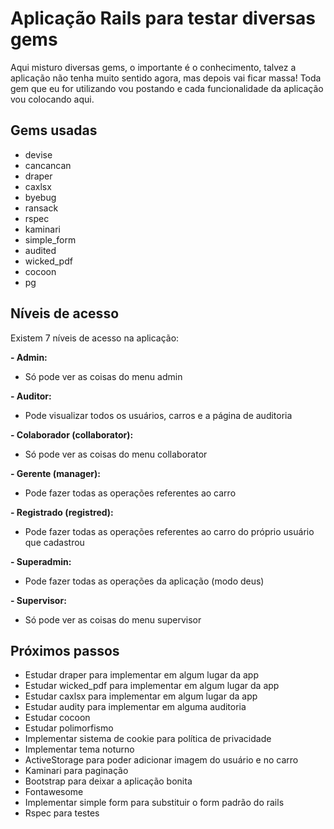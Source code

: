 # Aplicação Rails para testar diversas gems

Aqui misturo diversas gems, o importante é o conhecimento, talvez a aplicação não tenha muito sentido agora, mas depois vai ficar massa! Toda gem que eu for utilizando vou postando e cada funcionalidade da aplicação vou colocando aqui.
## Gems usadas
- devise
- cancancan
- draper
- caxlsx
- byebug
- ransack
- rspec
- kaminari
- simple_form
- audited
- wicked_pdf
- cocoon
- pg

## Níveis de acesso
Existem 7 níveis de acesso na aplicação:

**- Admin:**
  - Só pode ver as coisas do menu admin

**- Auditor:**
  - Pode visualizar todos os usuários, carros e a página de auditoria

**- Colaborador (collaborator):**
  - Só pode ver as coisas do menu collaborator

**- Gerente (manager):**
  - Pode fazer todas as operações referentes ao carro

**- Registrado (registred):**
  - Pode fazer todas as operações referentes ao carro do próprio usuário que cadastrou

**- Superadmin:**
  - Pode fazer todas as operações da aplicação (modo deus)

**- Supervisor:**
  - Só pode ver as coisas do menu supervisor

## Próximos passos
- Estudar draper para implementar em algum lugar da app
- Estudar wicked_pdf para implementar em algum lugar da app
- Estudar caxlsx para implementar em algum lugar da app 
- Estudar audity para implementar em alguma auditoria
- Estudar cocoon
- Estudar polimorfismo
- Implementar sistema de cookie para política de privacidade
- Implementar tema noturno
- ActiveStorage para poder adicionar imagem do usuário e no carro
- Kaminari para paginação
- Bootstrap para deixar a aplicação bonita
- Fontawesome
- Implementar simple form para substituir o form padrão do rails
- Rspec para testes